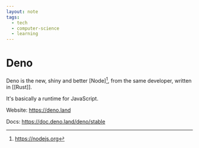 ```yaml
---
layout: note
tags:
  - tech
  - computer-science
  - learning
---
```


# Deno

Deno is the new, shiny and better [Node][^1], from the same developer, written in [[Rust]].

It's basically a runtime for JavaScript.

Website: https://deno.land

Docs: https://doc.deno.land/deno/stable

[^1]: https://nodejs.org
